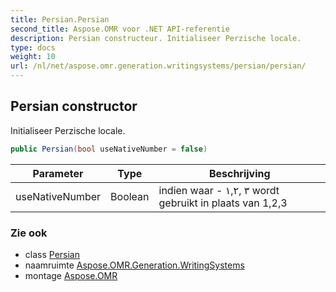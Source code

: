 ```yaml
---
title: Persian.Persian
second_title: Aspose.OMR voor .NET API-referentie
description: Persian constructeur. Initialiseer Perzische locale.
type: docs
weight: 10
url: /nl/net/aspose.omr.generation.writingsystems/persian/persian/
---
```

## Persian constructor

Initialiseer Perzische locale.

```csharp
public Persian(bool useNativeNumber = false)
```

| Parameter | Type | Beschrijving |
| --- | --- | --- |
| useNativeNumber | Boolean | indien waar - ١,۲, ۳ wordt gebruikt in plaats van 1,2,3 |

### Zie ook

* class [Persian](../)
* naamruimte [Aspose.OMR.Generation.WritingSystems](../../persian/)
* montage [Aspose.OMR](../../../)



